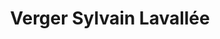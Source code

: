 ---
title: "Verger Sylvain Lavallée"
url: /saint-joseph-du-lac/verger-sylvain-lavallee/
shop: Hofladen
---